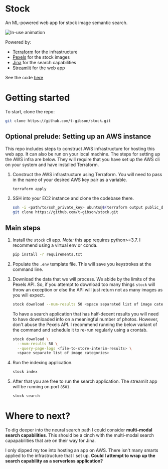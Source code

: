 # Stock

An ML-powered web app for stock image semantic search.

![In-use animation](./results.gif "In-use animation")

Powered by:

- [Terraform](https://www.terraform.io/) for the infrastructure
- [Pexels](https://www.pexels.com/api/) for the stock images
- [Jina](https://github.com/jina-ai/jina) for the search capabilities
- [Streamlit](https://github.com/streamlit/streamlit) for the web app

See the code [here](https://github.com/t-gibson/stock)

# Getting started

To start, clone the repo:

```bash
git clone https://github.com/t-gibson/stock.git
```

## Optional prelude: Setting up an AWS instance

This repo includes steps to construct AWS infrastructure for hosting this web app.
It can also be run on your local machine. The steps for setting up the AWS infra
are below. They will require that you have set up the AWS cli on your system
and have installed Terraform.

1. Construct the AWS infrastructure using Terraform. You will need to pass in the name
of your desired AWS key pair as a variable.

    ```bash
    terraform apply
    ```

1. SSH into your EC2 instance and clone the codebase there.

    ```bash
    ssh -i <path/to/ssh_private_key> ubuntu@$(terraform output public_dns)
    git clone https://github.com/t-gibson/stock.git
    ```
   
## Main steps

1. Install the `stock` cli app.
_Note:_ this app requires python>=3.7. I recommend using a virtual env or conda.

    ```bash
    pip install -r requirements.txt
    ```

1. Populate the `.env` template file. This will save you keystrokes at the command line.

1. Download the data that we will process. We abide by the limits of the Pexels API.
So, if you attempt to download too many things `stock` will throw an exception or else
the API will just return not as many images as you will expect.

    ```bash
    stock download --num-results 50 <space separated list of image categories to query>
    ```

    To have a search application that has half-decent results you will need to have
downloaded info on a meaningful number of photos. However, don't abuse the Pexels API.
I recommend running the below variant of the command and schedule it to re-run
regularly using a crontab.

    ```bash
    stock download \
      --num-results 50 \
      --query-page-logs <file-to-store-interim-results> \
      <space separate list of image categories>
    ```

1. Run the indexing application.

    ```bash
    stock index
    ```

1. After that you are free to run the search application. The streamlit app
will be running on port `8501`.

    ```bash
    stock search
    ```



# Where to next?

To dig deeper into the neural search path I could consider __multi-modal search capabilities__.
This should be a cinch with the multi-modal search capapabilities that are on their way for Jina.

I only dipped my toe into hosting an app on AWS.
There isn't many smarts applied to the infrastructure that I set up.
__Could I attempt to wrap up the search capability as a serverless application?__
